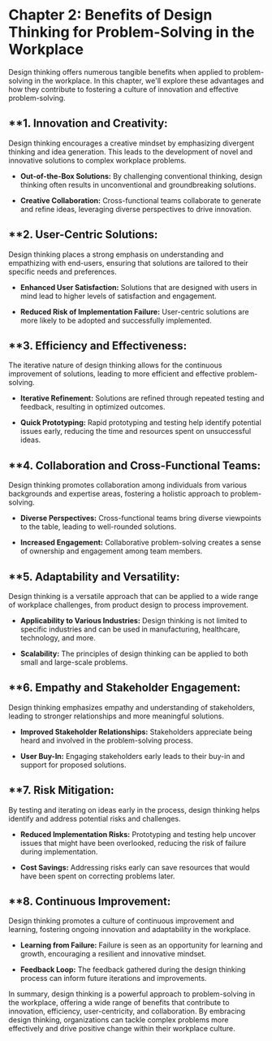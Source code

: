 Chapter 2: Benefits of Design Thinking for Problem-Solving in the Workplace
===========================================================================

Design thinking offers numerous tangible benefits when applied to problem-solving in the workplace. In this chapter, we'll explore these advantages and how they contribute to fostering a culture of innovation and effective problem-solving.

\*\*1. **Innovation and Creativity:**
-------------------------------------

Design thinking encourages a creative mindset by emphasizing divergent thinking and idea generation. This leads to the development of novel and innovative solutions to complex workplace problems.

* **Out-of-the-Box Solutions:** By challenging conventional thinking, design thinking often results in unconventional and groundbreaking solutions.

* **Creative Collaboration:** Cross-functional teams collaborate to generate and refine ideas, leveraging diverse perspectives to drive innovation.

\*\*2. **User-Centric Solutions:**
----------------------------------

Design thinking places a strong emphasis on understanding and empathizing with end-users, ensuring that solutions are tailored to their specific needs and preferences.

* **Enhanced User Satisfaction:** Solutions that are designed with users in mind lead to higher levels of satisfaction and engagement.

* **Reduced Risk of Implementation Failure:** User-centric solutions are more likely to be adopted and successfully implemented.

\*\*3. **Efficiency and Effectiveness:**
----------------------------------------

The iterative nature of design thinking allows for the continuous improvement of solutions, leading to more efficient and effective problem-solving.

* **Iterative Refinement:** Solutions are refined through repeated testing and feedback, resulting in optimized outcomes.

* **Quick Prototyping:** Rapid prototyping and testing help identify potential issues early, reducing the time and resources spent on unsuccessful ideas.

\*\*4. **Collaboration and Cross-Functional Teams:**
----------------------------------------------------

Design thinking promotes collaboration among individuals from various backgrounds and expertise areas, fostering a holistic approach to problem-solving.

* **Diverse Perspectives:** Cross-functional teams bring diverse viewpoints to the table, leading to well-rounded solutions.

* **Increased Engagement:** Collaborative problem-solving creates a sense of ownership and engagement among team members.

\*\*5. **Adaptability and Versatility:**
----------------------------------------

Design thinking is a versatile approach that can be applied to a wide range of workplace challenges, from product design to process improvement.

* **Applicability to Various Industries:** Design thinking is not limited to specific industries and can be used in manufacturing, healthcare, technology, and more.

* **Scalability:** The principles of design thinking can be applied to both small and large-scale problems.

\*\*6. **Empathy and Stakeholder Engagement:**
----------------------------------------------

Design thinking emphasizes empathy and understanding of stakeholders, leading to stronger relationships and more meaningful solutions.

* **Improved Stakeholder Relationships:** Stakeholders appreciate being heard and involved in the problem-solving process.

* **User Buy-In:** Engaging stakeholders early leads to their buy-in and support for proposed solutions.

\*\*7. **Risk Mitigation:**
---------------------------

By testing and iterating on ideas early in the process, design thinking helps identify and address potential risks and challenges.

* **Reduced Implementation Risks:** Prototyping and testing help uncover issues that might have been overlooked, reducing the risk of failure during implementation.

* **Cost Savings:** Addressing risks early can save resources that would have been spent on correcting problems later.

\*\*8. **Continuous Improvement:**
----------------------------------

Design thinking promotes a culture of continuous improvement and learning, fostering ongoing innovation and adaptability in the workplace.

* **Learning from Failure:** Failure is seen as an opportunity for learning and growth, encouraging a resilient and innovative mindset.

* **Feedback Loop:** The feedback gathered during the design thinking process can inform future iterations and improvements.

In summary, design thinking is a powerful approach to problem-solving in the workplace, offering a wide range of benefits that contribute to innovation, efficiency, user-centricity, and collaboration. By embracing design thinking, organizations can tackle complex problems more effectively and drive positive change within their workplace culture.

